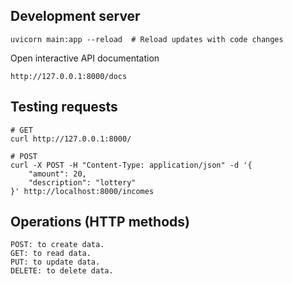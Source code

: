 ## Development server
```
uvicorn main:app --reload  # Reload updates with code changes
```

Open interactive API documentation
```
http://127.0.0.1:8000/docs
```

## Testing requests
```
# GET
curl http://127.0.0.1:8000/

# POST
curl -X POST -H "Content-Type: application/json" -d '{
    "amount": 20,
    "description": "lottery"
}' http://localhost:8000/incomes
```

## Operations (HTTP methods)

```
POST: to create data.
GET: to read data.
PUT: to update data.
DELETE: to delete data.
```